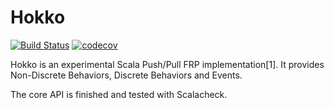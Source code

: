 # Hokko

[![Build Status](https://travis-ci.org/tzbob/hokko.svg?branch=master)](https://travis-ci.org/tzbob/hokko)
[![codecov](https://codecov.io/gh/tzbob/hokko/branch/master/graph/badge.svg)](https://codecov.io/gh/tzbob/hokko)

Hokko is an experimental Scala Push/Pull FRP implementation[1].
It provides Non-Discrete Behaviors, Discrete Behaviors and Events.

The core API is finished and tested with Scalacheck.
